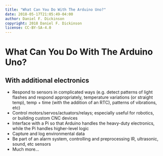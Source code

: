 ```yaml
---
title: "What Can You Do With The Arduino Uno?"
date: 2018-05-17T21:05:49-04:00
author: Daniel F. Dickinson
copyright: 2018 Daniel F. Dickinson
license: CC-BY-SA-4.0
---
```

# What Can You Do With The Arduino Uno?

## With additional electronics

  * Respond to sensors in complicated ways (e.g. detect patterns of light flashes and respond appropriately, temperature variations (or straight temp), temp + time (with the addition of an RTC), patterns of vibrations, etc)
  * Control motors/servos/actuators/relays; especially useful for robotics, or building custom CNC devices
  * Interface with a Pi so that Arduino handles the heavy-duty electronics, while the Pi handles higher-level logic
  * Capture and log environmental data
  * Be part of an alarm system, controlling and preprocessing IR, ultrasonic, sound, etc sensors
  * Much more...
